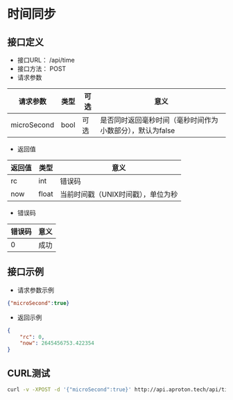 # 时间同步

## 接口定义

+ 接口URL： /api/time
+ 接口方法： POST
+ 请求参数

| 请求参数 | 类型 | 可选 | 意义 |
| - | - | - | - |
| microSecond | bool | 可选 |  是否同时返回毫秒时间（毫秒时间作为小数部分），默认为false |


+ 返回值

| 返回值 | 类型 | 意义 |
| - | - | - |
| rc | int | 错误码 |
| now | float | 当前时间戳（UNIX时间戳），单位为秒 |

+ 错误码

| 错误码 | 意义 |
| - | - |
| 0 | 成功 |

## 接口示例

+ 请求参数示例
``` json
{"microSecond":true}
```

+ 返回示例
``` json
{
    "rc": 0,
    "now": 2645456753.422354
}
```

## CURL测试
``` bash
curl -v -XPOST -d '{"microSecond":true}' http://api.aproton.tech/api/time
```